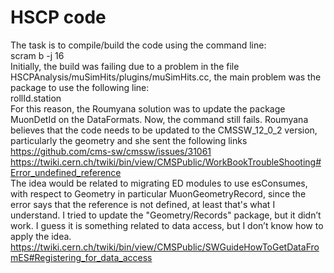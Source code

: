 # HSCP code

The task is to compile/build the code using the command line:
<br>
scram b -j 16
<br>
Initially, the build was failing due to a problem in the file HSCPAnalysis/muSimHits/plugins/muSimHits.cc, the main problem was the package to use the following line:
<br>
rollId.station
<br>
For this reason, the Roumyana solution was to update the package MuonDetId on the DataFormats. Now, the command still fails.  Roumyana believes that the code needs to be updated to the CMSSW_12_0_2 version, particularly the geometry and she sent the following links
<br>
https://github.com/cms-sw/cmssw/issues/31061
<br>
https://twiki.cern.ch/twiki/bin/view/CMSPublic/WorkBookTroubleShooting#Error_undefined_reference
<br>
The idea would be related to migrating ED modules to use esConsumes, with respect to Geometry in particular MuonGeometryRecord, since the error says that the reference is not defined, at least that's what I understand. I tried to update the "Geometry/Records" package, but it didn’t work. I guess it is something related to data access, but I don’t know how to apply the idea. 
<br>
https://twiki.cern.ch/twiki/bin/view/CMSPublic/SWGuideHowToGetDataFromES#Registering_for_data_access
<br>
